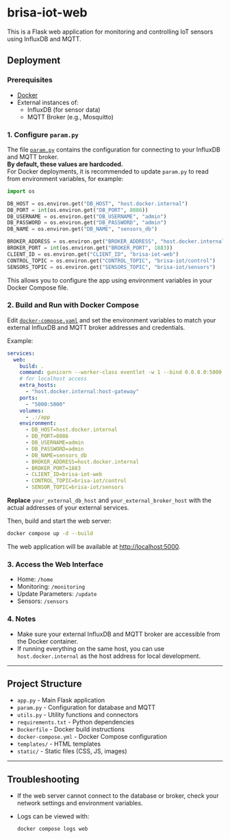 # brisa-iot-web

This is a Flask web application for monitoring and controlling IoT sensors using InfluxDB and MQTT.

## Deployment

### Prerequisites

- [Docker](https://docs.docker.com/get-docker/)
- External instances of:
  - InfluxDB (for sensor data)
  - MQTT Broker (e.g., Mosquitto)

### 1. Configure `param.py`

The file [`param.py`](param.py) contains the configuration for connecting to your InfluxDB and MQTT broker.  
**By default, these values are hardcoded.**  
For Docker deployments, it is recommended to update `param.py` to read from environment variables, for example:

```python
import os

DB_HOST = os.environ.get("DB_HOST", "host.docker.internal")
DB_PORT = int(os.environ.get("DB_PORT", 8086))
DB_USERNAME = os.environ.get("DB_USERNAME", "admin")
DB_PASSWORD = os.environ.get("DB_PASSWORD", "admin")
DB_NAME = os.environ.get("DB_NAME", "sensors_db")

BROKER_ADDRESS = os.environ.get("BROKER_ADDRESS", "host.docker.internal")
BROKER_PORT = int(os.environ.get("BROKER_PORT", 1883))
CLIENT_ID = os.environ.get("CLIENT_ID", "brisa-iot-web")
CONTROL_TOPIC = os.environ.get("CONTROL_TOPIC", "brisa-iot/control")
SENSORS_TOPIC = os.environ.get("SENSORS_TOPIC", "brisa-iot/sensors")
```

This allows you to configure the app using environment variables in your Docker Compose file.

### 2. Build and Run with Docker Compose

Edit [`docker-compose.yaml`](docker-compose.yaml) and set the environment variables to match your external InfluxDB and MQTT broker addresses and credentials.

Example:

```yaml
services:
  web:
    build: .
    command: gunicorn --worker-class eventlet -w 1 --bind 0.0.0.0:5000 app:app
    # for localhost access
    extra_hosts:
      - "host.docker.internal:host-gateway"
    ports:
      - "5000:5000"
    volumes:
      - .:/app
    environment:
      - DB_HOST=host.docker.internal
      - DB_PORT=8086
      - DB_USERNAME=admin
      - DB_PASSWORD=admin
      - DB_NAME=sensors_db
      - BROKER_ADDRESS=host.docker.internal
      - BROKER_PORT=1883
      - CLIENT_ID=brisa-iot-web
      - CONTROL_TOPIC=brisa-iot/control
      - SENSOR_TOPIC=brisa-iot/sensors
```

**Replace** `your_external_db_host` and `your_external_broker_host` with the actual addresses of your external services.

Then, build and start the web server:

```sh
docker compose up -d --build
```

The web application will be available at [http://localhost:5000](http://localhost:5000).

### 3. Access the Web Interface

- Home: `/home`
- Monitoring: `/monitoring`
- Update Parameters: `/update`
- Sensors: `/sensors`

### 4. Notes

- Make sure your external InfluxDB and MQTT broker are accessible from the Docker container.
- If running everything on the same host, you can use `host.docker.internal` as the host address for local development.

---

## Project Structure

- `app.py` - Main Flask application
- `param.py` - Configuration for database and MQTT
- `utils.py` - Utility functions and connectors
- `requirements.txt` - Python dependencies
- `Dockerfile` - Docker build instructions
- `docker-compose.yml` - Docker Compose configuration
- `templates/` - HTML templates
- `static/` - Static files (CSS, JS, images)

---

## Troubleshooting

- If the web server cannot connect to the database or broker, check your network settings and environment variables.
- Logs can be viewed with:

  ```sh
  docker compose logs web
  ```
